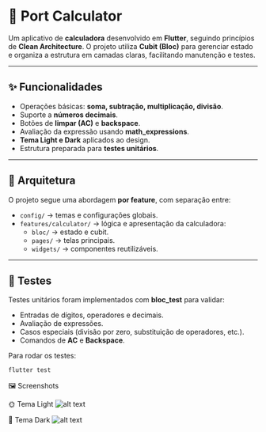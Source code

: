 # 📱 Port Calculator

Um aplicativo de **calculadora** desenvolvido em **Flutter**, seguindo princípios de **Clean Architecture**.
O projeto utiliza **Cubit (Bloc)** para gerenciar estado e organiza a estrutura em camadas claras, facilitando manutenção e testes.

---

## ✨ Funcionalidades
- Operações básicas: **soma, subtração, multiplicação, divisão**.
- Suporte a **números decimais**.
- Botões de **limpar (AC)** e **backspace**.
- Avaliação da expressão usando **math_expressions**.
- **Tema Light e Dark** aplicados ao design.
- Estrutura preparada para **testes unitários**.

---

## 📂 Arquitetura
O projeto segue uma abordagem **por feature**, com separação entre:
- `config/` → temas e configurações globais.
- `features/calculator/` → lógica e apresentação da calculadora:
  - `bloc/` → estado e cubit.
  - `pages/` → telas principais.
  - `widgets/` → componentes reutilizáveis.

---

## 🧪 Testes
Testes unitários foram implementados com **bloc_test** para validar:
- Entradas de dígitos, operadores e decimais.
- Avaliação de expressões.
- Casos especiais (divisão por zero, substituição de operadores, etc.).
- Comandos de **AC** e **Backspace**.

Para rodar os testes:
```bash
flutter test
````

🖼️ Screenshots

🌞 Tema Light
![alt text](image.png)

🌙 Tema Dark
![alt text](image-1.png)
